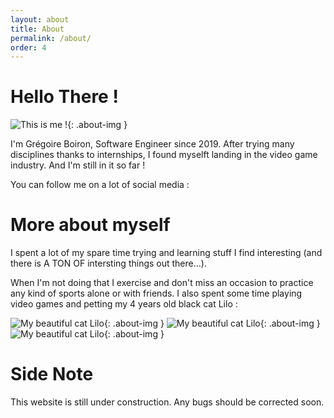 ```yaml
---
layout: about
title: About
permalink: /about/
order: 4
---
```


Hello There !
==================

![This is me !]({{site.url}}/assets/images/gregoire-boiron.jpg){: .about-img }

I'm Grégoire Boiron, Software Engineer since 2019. After trying many disciplines thanks to internships, I found myselft landing in the video game industry.
And I'm still in it so far !

You can follow me on a lot of social media :

More about myself
==================

I spent a lot of my spare time trying and learning stuff I find interesting (and there is A TON OF intersting things out there...). 

When I'm not doing that I exercise and don't miss an occasion to practice any kind of sports alone or with friends.
I also spent some time playing video games and petting my 4 years old black cat Lilo :

![My beautiful cat Lilo]({{site.url}}/assets/images/lilo3-1.jpg){: .about-img }
![My beautiful cat Lilo]({{site.url}}/assets/images/lilo-1.jpg){: .about-img }
![My beautiful cat Lilo]({{site.url}}/assets/images/lilo2-1.jpg){: .about-img }




Side Note
==================
 This website is still under construction. Any bugs should be corrected soon.
